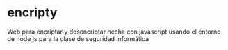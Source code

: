 # encripty
Web para encriptar y desencriptar hecha con javascript usando el entorno de node js para la clase de seguridad informática
